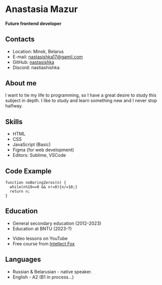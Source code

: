 # Anastasia Mazur
#### Future frontend developer
## Contacts
* Location: Minsk, Belarus
* E-mail: nastasishka17@gamil.com
* GitHub: [nastasishka](https://github.com/nastasishka)
* Discord: nastiashishka
## About me
I want to tie my life to programming, so I have a great desire to study this subject in depth. I like to study and learn something new and I never stop halfway.
## Skills
* HTML
* CSS
* JavaScript (Basic)
* Figma (for web development)
* Editors: Sublime, VSCode
## Code Example
```
function noBoringZeros(n) {
  while(n%10==0 && n!=0){n/=10;}
  return n;
}
```
## Education
* General secondary education (2012-2023)
* Education at BNTU (2023-?)
+ Video lessons on YouTube
+ Free course from [Intellect Fox](https://intellectfox.com/)
## Languages 
* Russian & Belarusian - native speaker.
* English - A2 (B1 in process…)
